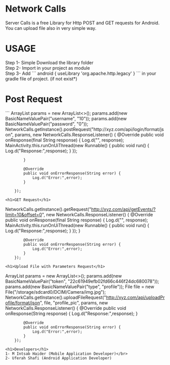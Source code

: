 # Network Calls
Server Calls is a free Library for Http POST and GET requests for Android. You can upload file also in very simple way. 

<h1>USAGE</h1>
Step 1- Simple Download the library folder </br>
Step 2- Import in your project as module </br>
Step 3- Add  ``` android {
    useLibrary 'org.apache.http.legacy' 
    } ``` in your gradle file of project. (if not exist*)</br>
<h1>Post Request</h1>
 ```
 ArrayList<NameValuePair> params = new ArrayList<>();
        params.add(new BasicNameValuePair("username", "10"));
        params.add(new BasicNameValuePair("password", "0"));
        NetworkCalls.getInstance().postRequest("http://xyz.com/api/login/format/json", params, new NetworkCalls.ResponseListener() {
            @Override
            public void onResponse(final String response) {
                Log.d("", response);
                MainActivity.this.runOnUiThread(new Runnable() {
                    public void run() {
                        Log.d("Response:",response);
                    }
                });

            }

            @Override
            public void onErrorResponse(String error) {
                Log.d("Error:",error);
            }

        });
```
<h1>GET Request</h1>
 ```
  NetworkCalls.getInstance().getRequest("http://xyz.com/api/getEvents/?limit=10&offset=0", new NetworkCalls.ResponseListener() {
            @Override
            public void onResponse(final String response) {
                Log.d("", response);
                MainActivity.this.runOnUiThread(new Runnable() {
                    public void run() {
                        Log.d("Response:",response);
                    }
                });
            }

            @Override
            public void onErrorResponse(String error) {
                Log.d("Error:",error);
            }
        });
 ```
 <h1>Upload File with Parameters Request</h1>
 ```
  ArrayList<NameValuePair> params = new ArrayList<>();
        params.add(new BasicNameValuePair("token", "22c61949efb02fd66c446f24dc680078"));
        params.add(new BasicNameValuePair("type", "profile"));
        File file = new File("/storage/sdcard0/DCIM/Camera/img.jpg");
        NetworkCalls.getInstance().uploadFileRequest("http://xyz.com/api/uploadProfile/format/json", file, "profile_pic", params, new NetworkCalls.ResponseListener() {
            @Override
            public void onResponse(String response) {
               Log.d("Response:",response);
            }

            @Override
            public void onErrorResponse(String error) {
                Log.d("Error:",error);
            }
        });
 ```
 <h1>Developers</h1>
 1- M Intsab Haider (Mobile Application Developer)</br>
 2- Uferah Shafi (Android Application Developer)

